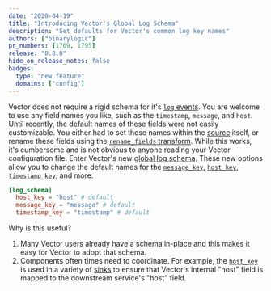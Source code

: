 ```yaml
---
date: "2020-04-19"
title: "Introducing Vector's Global Log Schema"
description: "Set defaults for Vector's common log key names"
authors: ["binarylogic"]
pr_numbers: [1769, 1795]
release: "0.8.0"
hide_on_release_notes: false
badges:
  type: "new feature"
  domains: ["config"]
---
```


Vector does not require a rigid schema for it's [`log`
events][docs.data-model.log]. You are welcome to use any field names you like,
such as the `timestamp`, `message`, and `host`. Until recently, the
default names of these fields were not easily customizable. You either had to
set these names within the [source][docs.sources] itself, or rename these fields
using the [`rename_fields` transform][docs.transforms.remap]. While this
works, it's cumbersome and is not obvious to anyone reading your Vector
configuration file. Enter Vector's new [global log
schema][docs.global-options#log_schema]. These new options allow you to change
the default names for the [`message_key`][docs.global-options#message_key],
[`host_key`][docs.global-options#host_key],
[`timestamp_key`][docs.global-options#host_key], and more:

```toml title="vector.toml"
[log_schema]
  host_key = "host" # default
  message_key = "message" # default
  timestamp_key = "timestamp" # default
```

Why is this useful?

1. Many Vector users already have a schema in-place and this makes it easy for
   Vector to adopt that schema.
2. Components often times need to coordinate. For example, the
   [`host_key`][docs.global-options#host_key] is used in a variety of
   [sinks][docs.sinks] to ensure that Vector's internal "host" field is mapped
   to the downstream service's "host" field.

[docs.data-model.log]: /docs/about/under-the-hood/architecture/data-model/log
[docs.global-options#host_key]: /docs/reference/configuration/global-options/#log_schema.host_key
[docs.global-options#log_schema]: /docs/reference/configuration/global-options/#log_schema
[docs.global-options#message_key]: /docs/reference/configuration/global-options/#log_schema.message_key
[docs.sinks]: /docs/reference/configuration/sinks/
[docs.sources]: /docs/reference/configuration/sources/
[docs.transforms.remap]: /docs/reference/configuration/transforms/remap
